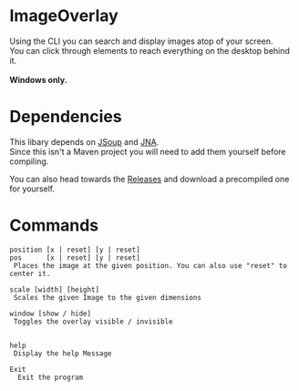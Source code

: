# ImageOverlay
Using the CLI you can search and display images atop of your screen.<br>
You can click through elements to reach everything on the desktop behind it.<br>
<br>
**Windows only.**

# Dependencies
This libary depends on [JSoup](https://github.com/jhy/jsoup) and [JNA](https://github.com/java-native-access/jna).<br>
Since this isn't a Maven project you will need to add them yourself before compiling.

You can also head towards the [Releases](https://github.com/Yukaru-san/ImageOverlay/releases) and download a precompiled one for yourself.

# Commands
``` 
position [x | reset] [y | reset]
pos      [x | reset] [y | reset]
 Places the image at the given position. You can also use "reset" to center it.

scale [width] [height]
 Scales the given Image to the given dimensions

window [show / hide]
 Toggles the overlay visible / invisible
  

help
 Display the help Message

Exit
  Exit the program

```
